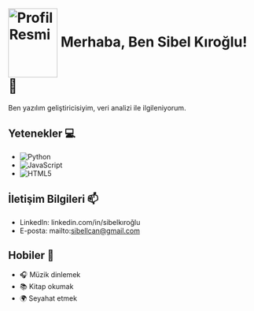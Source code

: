 # <img src="https://github.com/user-attachments/assets/0b64c38a-c6ce-4da7-8b81-1fb071632164" alt="Profil Resmi" width="100" height="140" align="center">  Merhaba, Ben Sibel Kıroğlu! 👋

Ben yazılım geliştiricisiyim, veri analizi ile ilgileniyorum.

## Yetenekler 💻
- ![Python](https://img.shields.io/badge/-Python-3776AB?style=flat&logo=python&logoColor=white) 
- ![JavaScript](https://img.shields.io/badge/-JavaScript-F7DF1E?style=flat&logo=javascript&logoColor=black)
- ![HTML5](https://img.shields.io/badge/-HTML5-E34F26?style=flat&logo=html5&logoColor=white)

## İletişim Bilgileri 📫
- LinkedIn: linkedin.com/in/sibelkıroğlu
- E-posta: mailto:sibellcan@gmail.com

## Hobiler 🎨
- 🎧 Müzik dinlemek
- 📚 Kitap okumak
- 🌍 Seyahat etmek

